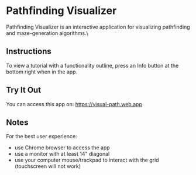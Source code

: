 # Pathfinding Visualizer
Pathfinding Visualizer is an interactive application for visualizing pathfinding and maze-generation algorithms.\

## Instructions
To view a tutorial with a functionality outline, press an Info button at the bottom right when in the app.

## Try It Out
You can access this app on: https://visual-path.web.app

## Notes
For the best user experience:
* use Chrome browser to access the app
* use a monitor with at least 14" diagonal
* use your computer mouse/trackpad to interact with the grid (touchscreen will not work)